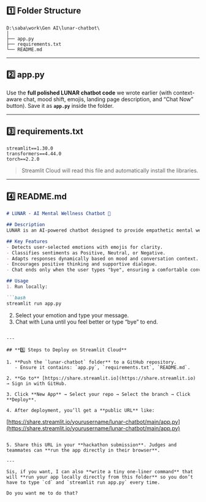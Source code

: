 
## **1️⃣ Folder Structure**

```
D:\saba\work\Gen AI\lunar-chatbot\
│
├── app.py
├── requirements.txt
└── README.md
```

---

## **2️⃣ app.py**

Use the **full polished LUNAR chatbot code** we wrote earlier (with context-aware chat, mood shift, emojis, landing page description, and “Chat Now” button).
Save it as **`app.py`** inside the folder.

---

## **3️⃣ requirements.txt**

```text
streamlit==1.30.0
transformers==4.44.0
torch==2.2.0
```

> Streamlit Cloud will read this file and automatically install the libraries.

---

## **4️⃣ README.md**

````markdown
# LUNAR - AI Mental Wellness Chatbot 🌙

## Description
LUNAR is an AI-powered chatbot designed to provide empathetic mental wellness support for students. Users can share their feelings by selecting emotions such as Happy, Sad, Angry, Anxious, or Excited. Luna adapts her responses based on the user’s emotional state, guiding the conversation from negative or neutral moods to positive and uplifting interactions. The chatbot is context-aware, remembers recent conversation history, and responds naturally, creating a supportive and friendly chat experience.

## Key Features
- Detects user-selected emotions with emojis for clarity.
- Classifies sentiments as Positive, Neutral, or Negative.
- Adapts responses dynamically based on mood and conversation context.
- Encourages positive thinking and supportive dialogue.
- Chat ends only when the user types "bye", ensuring a comfortable conversation flow.

## Usage
1. Run locally:

```bash
streamlit run app.py
````

2. Select your emotion and type your message.
3. Chat with Luna until you feel better or type “bye” to end.

```

---

## **5️⃣ Steps to Deploy on Streamlit Cloud**

1. **Push the `lunar-chatbot` folder** to a GitHub repository.  
   - Ensure it contains: `app.py`, `requirements.txt`, `README.md`.  

2. **Go to** [https://share.streamlit.io](https://share.streamlit.io) → Sign in with GitHub.  

3. Click **New App** → Select your repo → Select the branch → Click **Deploy**.  

4. After deployment, you’ll get a **public URL** like:

```

[https://share.streamlit.io/yourusername/lunar-chatbot/main/app.py](https://share.streamlit.io/yourusername/lunar-chatbot/main/app.py)

```

5. Share this URL in your **hackathon submission**. Judges and teammates can **run the app directly in their browser**.  

---

Sis, if you want, I can also **write a tiny one-liner command** that will **run your app locally directly from this folder** so you don’t have to type `cd` and `streamlit run app.py` every time.  

Do you want me to do that?
```
